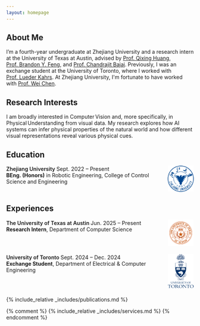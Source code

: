 ```yaml
---
layout: homepage
---
```


## About Me

I’m a fourth-year undergraduate at Zhejiang University and a research intern at the University of Texas at Austin, advised by [Prof. Qixing Huang](https://www.cs.utexas.edu/~huangqx/), [Prof. Brandon Y. Feng](https://brandonyfeng.github.io/), and [Prof. Chandrajit Bajaj](https://www.cs.utexas.edu/~bajaj/cvc/index.shtml). Previously, I was an exchange student at the University of Toronto, where I worked with [Prof. Lueder Kahrs](https://www.utm.utoronto.ca/math-cs-stats/people/lueder-kahrs). At Zhejiang University, I'm fortunate to have worked with [Prof. Wei Chen](http://www.cad.zju.edu.cn/home/chenwei/).

## Research Interests

I am broadly interested in Computer Vision and, more specifically, in Physical Understanding from visual data. My research explores how AI systems can infer physical properties of the natural world and how different visual representations reveal various physical cues.

## Education

<!-- ZJU -->
<div class="edu-item">
  <div class="edu-info">
    <strong class="edu-school">Zhejiang University </strong> <span class="edu-date">Sept. 2022 – Present</span><br>
    <strong>BEng. (Honors)</strong> in Robotic Engineering, College of Control Science and Engineering
  </div>
  <div class="edu-logo">
    <img src="/assets/img/ZJU_logo.png" alt="ZJU logo">
  </div>
</div>

## Experiences
<!-- UT Austin -->
<div class="edu-item">
  <div class="edu-info">
    <strong class="edu-school">The University of Texas at Austin </strong> <span class="edu-date">Jun. 2025 – Present</span> <br>
    <strong>Research Intern</strong>, Department of Computer Science
  </div>
  <div class="edu-logo">
    <img src="/assets/img/UT_logo.png" alt="UT logo">
  </div>
</div>

<!-- UofT -->
<div class="edu-item">
  <div class="edu-info">
    <strong class="edu-school">University of Toronto </strong> <span class="edu-date">Sept. 2024 – Dec. 2024</span><br>
    <strong>Exchange Student</strong>, Department of Electrical & Computer Engineering
  </div>
  <div class="edu-logo">
    <img src="/assets/img/UofT_logo2.png" alt="UofT logo">
  </div>
</div>

<style>
/* 轻量级排版，不会影响全站样式 */
.edu-item{
  display:flex; 
  align-items:flex-start; 
  margin-bottom:1.2rem;
}
.edu-info{ flex:1; }
.edu-logo{ width:70px; text-align:right; }
.edu-logo img{ max-width:100%; height:auto; }
.edu-date{ font-size:0.9rem; }
.edu-school{ font-weight:600;}
</style>

{% include_relative _includes/publications.md %}

{% comment %}
{% include_relative _includes/services.md %}
{% endcomment %}
